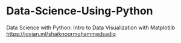 # Data-Science-Using-Python
Data Science with Python: Intro to Data Visualization with Matplotlib
https://jovian.ml/shaiknoormohammedsadiq

